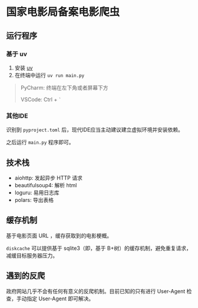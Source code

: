 # 国家电影局备案电影爬虫

## 运行程序

### 基于 uv

1. 安装 [uv](https://docs.astral.sh/uv/getting-started/installation/)
2. 在终端中运行 `uv run main.py`

> PyCharm: 终端在左下角或者屏幕下方
>
> VSCode: Ctrl + ``` ` ```

### 其他IDE

识别到 `pyproject.toml` 后，现代IDE应当主动建议建立虚拟环境并安装依赖。

之后运行 `main.py` 程序即可。

## 技术栈

- aiohttp: 发起异步 HTTP 请求
- beautifulsoup4: 解析 html
- loguru: 易用日志库
- polars: 导出表格

## 缓存机制

基于电影页面 URL ，缓存获取到的电影梗概。

`diskcache` 可以提供基于 sqlite3（即，基于 B+树）的缓存机制，避免重复请求，减缓目标服务器压力。

## 遇到的反爬

政府网站几乎不会有任何有意义的反爬机制。目前已知的只有进行 User-Agent 检查，手动指定 User-Agent 即可解决。
